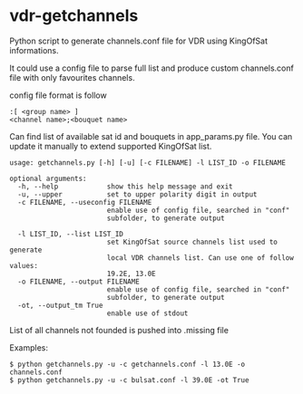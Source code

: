 # vdr-getchannels
Python script to generate channels.conf file for VDR using KingOfSat informations.

It could use a config file to parse full list and produce custom channels.conf file with only favourites channels.

config file format is follow
```
:[ <group name> ]
<channel name>;<bouquet name>
```
Can find list of available sat id and bouquets in app_params.py file. 
You can update it manually to extend supported KingOfSat list.

```
usage: getchannels.py [-h] [-u] [-c FILENAME] -l LIST_ID -o FILENAME

optional arguments:
  -h, --help            show this help message and exit
  -u, --upper           set to upper polarity digit in output
  -c FILENAME, --useconfig FILENAME
                        enable use of config file, searched in "conf"
                        subfolder, to generate output

  -l LIST_ID, --list LIST_ID
                        set KingOfSat source channels list used to generate
                        local VDR channels list. Can use one of follow values:
                        19.2E, 13.0E
  -o FILENAME, --output FILENAME
                        enable use of config file, searched in "conf"
                        subfolder, to generate output
  -ot, --output_tm True
                        enable use of stdout
```

List of all channels not founded is pushed into <FILENAME>.missing file

Examples:
```
$ python getchannels.py -u -c getchannels.conf -l 13.0E -o channels.conf
$ python getchannels.py -u -c bulsat.conf -l 39.0E -ot True
```

